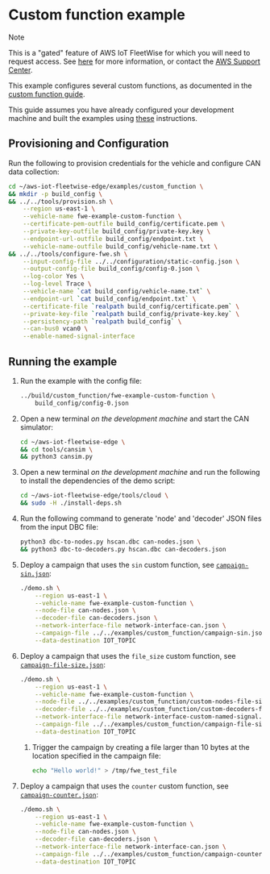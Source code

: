 # Custom function example

<!-- prettier-ignore -->
> [!NOTE]
> This is a "gated" feature of AWS IoT FleetWise for which you will need to request access. See
> [here](https://docs.aws.amazon.com/iot-fleetwise/latest/developerguide/fleetwise-regions.html)
> for more information, or contact the
> [AWS Support Center](https://console.aws.amazon.com/support/home#/).

This example configures several custom functions, as documented in the
[custom function guide](../../docs/dev-guide/custom-function-dev-guide.md#developing-your-own-custom-functions).

This guide assumes you have already configured your development machine and built the examples using
[these](../README.md#building) instructions.

## Provisioning and Configuration

Run the following to provision credentials for the vehicle and configure CAN data collection:

```bash
cd ~/aws-iot-fleetwise-edge/examples/custom_function \
&& mkdir -p build_config \
&& ../../tools/provision.sh \
    --region us-east-1 \
    --vehicle-name fwe-example-custom-function \
    --certificate-pem-outfile build_config/certificate.pem \
    --private-key-outfile build_config/private-key.key \
    --endpoint-url-outfile build_config/endpoint.txt \
    --vehicle-name-outfile build_config/vehicle-name.txt \
&& ../../tools/configure-fwe.sh \
    --input-config-file ../../configuration/static-config.json \
    --output-config-file build_config/config-0.json \
    --log-color Yes \
    --log-level Trace \
    --vehicle-name `cat build_config/vehicle-name.txt` \
    --endpoint-url `cat build_config/endpoint.txt` \
    --certificate-file `realpath build_config/certificate.pem` \
    --private-key-file `realpath build_config/private-key.key` \
    --persistency-path `realpath build_config` \
    --can-bus0 vcan0 \
    --enable-named-signal-interface
```

## Running the example

1. Run the example with the config file:

   ```bash
   ../build/custom_function/fwe-example-custom-function \
       build_config/config-0.json
   ```

1. Open a new terminal _on the development machine_ and start the CAN simulator:

   ```bash
   cd ~/aws-iot-fleetwise-edge \
   && cd tools/cansim \
   && python3 cansim.py
   ```

1. Open a new terminal _on the development machine_ and run the following to install the
   dependencies of the demo script:

   ```bash
   cd ~/aws-iot-fleetwise-edge/tools/cloud \
   && sudo -H ./install-deps.sh

   ```

1. Run the following command to generate 'node' and 'decoder' JSON files from the input DBC file:

   ```bash
   python3 dbc-to-nodes.py hscan.dbc can-nodes.json \
   && python3 dbc-to-decoders.py hscan.dbc can-decoders.json
   ```

1. Deploy a campaign that uses the `sin` custom function, see
   [`campaign-sin.json`](./campaign-sin.json):

   ```bash
   ./demo.sh \
       --region us-east-1 \
       --vehicle-name fwe-example-custom-function \
       --node-file can-nodes.json \
       --decoder-file can-decoders.json \
       --network-interface-file network-interface-can.json \
       --campaign-file ../../examples/custom_function/campaign-sin.json \
       --data-destination IOT_TOPIC
   ```

1. Deploy a campaign that uses the `file_size` custom function, see
   [`campaign-file-size.json`](./campaign-file-size.json):

   ```bash
   ./demo.sh \
       --region us-east-1 \
       --vehicle-name fwe-example-custom-function \
       --node-file ../../examples/custom_function/custom-nodes-file-size.json \
       --decoder-file ../../examples/custom_function/custom-decoders-file-size.json \
       --network-interface-file network-interface-custom-named-signal.json \
       --campaign-file ../../examples/custom_function/campaign-file-size.json \
       --data-destination IOT_TOPIC
   ```

   1. Trigger the campaign by creating a file larger than 10 bytes at the location specified in the
      campaign file:

      ```bash
      echo "Hello world!" > /tmp/fwe_test_file
      ```

1. Deploy a campaign that uses the `counter` custom function, see
   [`campaign-counter.json`](./campaign-counter.json):

   ```bash
   ./demo.sh \
       --region us-east-1 \
       --vehicle-name fwe-example-custom-function \
       --node-file can-nodes.json \
       --decoder-file can-decoders.json \
       --network-interface-file network-interface-can.json \
       --campaign-file ../../examples/custom_function/campaign-counter.json \
       --data-destination IOT_TOPIC
   ```
